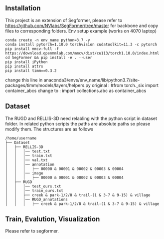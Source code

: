 ## Installation
This project is an extension of Segformer, please refer to https://github.com/NVlabs/SegFormer/tree/master for backbone and copy files to corresponding folders.
Env setup example (works on 4070 laptop)
```
conda create -n env_name python=3.7 -y
conda install pytorch=1.10.0 torchvision cudatoolkit=11.3 -c pytorch
pip install mmcv-full -f https://download.openmmlab.com/mmcv/dist/cu113/torch1.10.0/index.html
cd SegFormer && pip install -e . --user
pip install iPython
pip install attrs
pip install timm==0.3.2
```
change this line in anaconda3/envs/env_name/lib/python3.7/site-packages/timm/models/layers/helpers.py 
original : #from torch._six import container_abcs
change to : import collections.abc as container_abcs

## Dataset
The RUGD and RELLIS-3D need relabling with the python script in dataset folder. In related python scripts the paths are absolute paths so please modify them.
The structures are as follows
```
/home/username
├── Dataset
│   ├── RELLIS-3D
│   │   │── test.txt
│   │   │── train.txt
│   │   │── val.txt
│   │   │── annotation
│   │   │   ├── 00000 & 00001 & 00002 & 00003 & 00004 
│   │   │── image
│   │   │   ├── 00000 & 00001 & 00002 & 00003 & 00004 
│   ├── RUGD
│   │   │── test_ours.txt
│   │   │── train_ours.txt
│   │   ├── creek & park-1/2/8 & trail-(1 & 3-7 & 9-15) & village
│   │   │── RUGD_annotations
│   │   │   ├── creek & park-1/2/8 & trail-(1 & 3-7 & 9-15) & village
```

## Train, Evalution, Visualization
Please refer to segformer.
